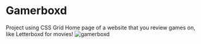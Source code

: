 # Gamerboxd
Project using CSS Grid
Home page of a website that you review games on, like Letterboxd for movies!
![gamerboxd](https://user-images.githubusercontent.com/88524946/234468625-6e36e61b-34ae-4543-bff0-556c139afb4a.png)
